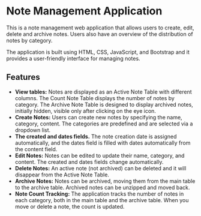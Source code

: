 # Note Management Application

This is a note management web application that allows users to create, edit, delete and archive notes. Users also have an overview of the distribution of notes by category.

The application is built using HTML, CSS, JavaScript, and Bootstrap and it provides a user-friendly interface for managing notes.

## Features

* **View tables:** Notes are displayed as an Active Note Table with different columns. The Count Note Table displays the number of notes by category. The Archive Note Table is designed to display archived notes, initially hidden, visible only after clicking on the eye icon.
* **Create Notes:** Users can create new notes by specifying the name, category, content. The categories are predefined and are selected via a dropdown list.
* **The created and dates fields.** The note creation date is assigned automatically, and the dates field is filled with dates automatically from the content field.
* **Edit Notes:** Notes can be edited to update their name, category, and content. The created and dates fields change automatically.
* **Delete Notes:** An active note (not archived) can be deleted and it will disappear from the Active Note Table.
* **Archive Notes:** Notes can be archived, moving them from the main table to the archive table. Archived notes can be unzipped and moved back.
* **Note Count Tracking:** The application tracks the number of notes in each category, both in the main table and the archive table. When you move or delete a note, the count is updated.